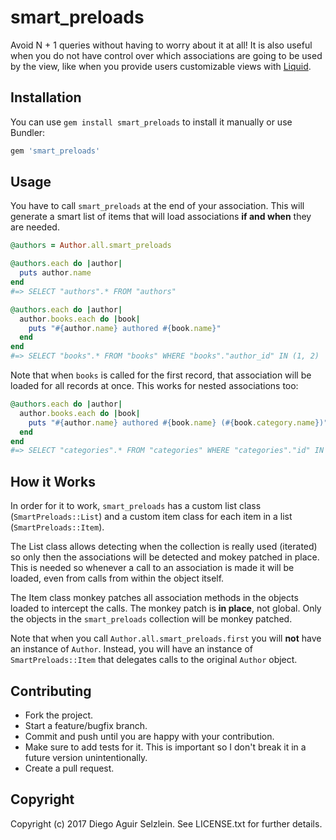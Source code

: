 # smart_preloads

Avoid N + 1 queries without having to worry about it at all! It is also useful
when you do not have control over which associations are going to be used by
the view, like when you provide users customizable views with
[Liquid](https://github.com/chamnap/liquid-rails).

## Installation

You can use `gem install smart_preloads` to install it manually or use Bundler:

```ruby
gem 'smart_preloads'
```

## Usage

You have to call `smart_preloads` at the end of your association. This will
generate a smart list of items that will load associations **if and when**
they are needed.

```ruby
@authors = Author.all.smart_preloads

@authors.each do |author|
  puts author.name
end
#=> SELECT "authors".* FROM "authors"

@authors.each do |author|
  author.books.each do |book|
    puts "#{author.name} authored #{book.name}"
  end
end
#=> SELECT "books".* FROM "books" WHERE "books"."author_id" IN (1, 2)
```

Note that when `books` is called for the first record, that association will be
loaded for all records at once.  This works for nested associations too:

```ruby
@authors.each do |author|
  author.books.each do |book|
    puts "#{author.name} authored #{book.name} (#{book.category.name})"
  end
end
#=> SELECT "categories".* FROM "categories" WHERE "categories"."id" IN (1, 2)
```

## How it Works

In order for it to work, `smart_preloads` has a custom list class
(`SmartPreloads::List`) and a custom item class for each item in a list
(`SmartPreloads::Item`).

The List class allows detecting when the collection
is really used (iterated) so only then the associations will be detected and
mokey patched in place. This is needed so whenever a call to an association
is made it will be loaded, even from calls from within the object itself.

The Item class monkey patches all association methods in the objects loaded
to intercept the calls. The monkey patch is **in place**, not global. Only
the objects in the `smart_preloads` collection will be monkey patched.

Note that when you call `Author.all.smart_preloads.first` you will **not**
have an instance of `Author`. Instead, you will have an instance of
`SmartPreloads::Item` that delegates calls to the original `Author` object.

## Contributing

* Fork the project.
* Start a feature/bugfix branch.
* Commit and push until you are happy with your contribution.
* Make sure to add tests for it. This is important so I don't break it in a
future version unintentionally.
* Create a pull request.

## Copyright

Copyright (c) 2017 Diego Aguir Selzlein. See LICENSE.txt for further details.
